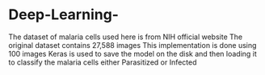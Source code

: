 # Deep-Learning-
The dataset of malaria cells used here is from NIH official website
The original dataset contains 27,588 images 
This implementation is done using 100 images
Keras is used to save the model on the disk and then loading it to classify the malaria cells either Parasitized or Infected
